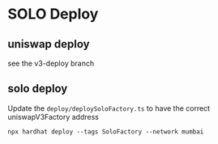 # SOLO Deploy

## uniswap deploy
see the v3-deploy branch

## solo deploy
Update the `deploy/deploySoloFactory.ts` to have the correct uniswapV3Factory address

```
npx hardhat deploy --tags SoloFactory --network mumbai 
```